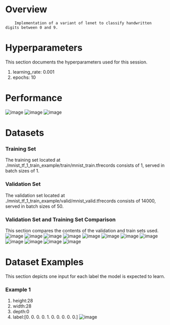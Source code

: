 # Overview 

        Implementation of a variant of lenet to classify handwritten digits between 0 and 9. 
        
# Hyperparameters 
This section documents the hyperparameters used for this session. 
1. learning_rate: 0.001
2. epochs: 10
# Performance
![image](images/2f9154ee548fcd9aa65f42e703d35cbc.png)
![image](images/e8e6df958dc59ba6d1bf3e2878033348.png)
![image](images/b07fc1c53acd4844b0613407aae667a5.png)
# Datasets 
### Training Set 
The training set located at ./mnist_tf_1_train_example/train/mnist_train.tfrecords consists of 1, served in batch sizes of 1.

### Validation Set 
The validation set located at ./mnist_tf_1_train_example/valid/mnist_valid.tfrecords consists of 14000, served in batch sizes of 50.

### Validation Set and Training Set Comparison 
This section compares the contents of the validation and train sets used.
![image](./images/61f56dc86dcbd76823a58fc368cb612b.png)
![image](./images/c3635327e9a1c91b0614df17af9e8b67.png)
![image](./images/673d6c1325f94e323ec77108337c8a5c.png)
![image](./images/e989ad030ab070d403c84bb83199e2c6.png)
![image](./images/b08e3b26479447e08d3b60a21d484559.png)
![image](./images/c3b95e3213bb25eeb4cf1ca10f0ef186.png)
![image](./images/9260cc211268e15ddcb29d328ff2c320.png)
![image](./images/e11b88e0a1cf0c64df557e3a652b3c19.png)
![image](./images/9ad6ae63ddbbe66358cd509d2b15f8b2.png)
![image](./images/37787e1d050666fb33f5d03bb96a6797.png)
![image](./images/56b8605180b2ea64f007877991789027.png)
![image](./images/b459b79236840eedf1bbae30e6dad3c2.png)
# Dataset Examples
This section depicts one input for each label the model is expected to learn.
### Example 1 
1. height:28
2. width:28
3. depth:0
4. label:[0. 0. 0. 0. 1. 0. 0. 0. 0. 0.]
![image](images/4ac853850a0533f36ca3c7bed9eb8420.png)
